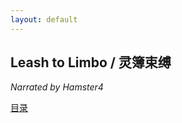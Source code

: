 ```yaml
---
layout: default
---
```


## Leash to Limbo / 灵簿束缚

_Narrated by Hamster4_

[目录](../)

<br />

<br />
